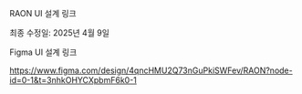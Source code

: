RAON UI 설계 링크

최종 수정일: 2025년 4월 9일

Figma UI 설계 링크

https://www.figma.com/design/4qncHMU2Q73nGuPkiSWFev/RAON?node-id=0-1&t=3nhkOHYCXpbmF6k0-1
